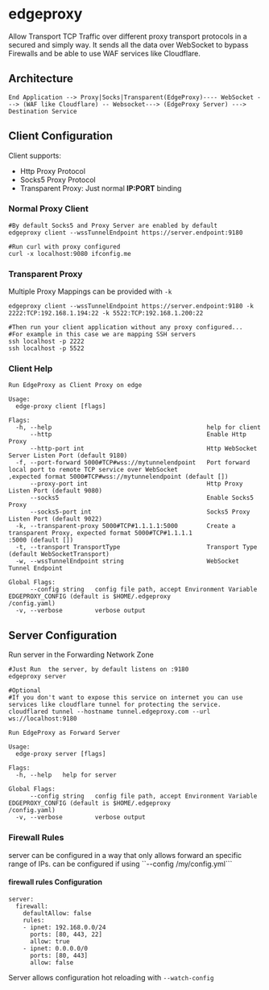 # edgeproxy
Allow Transport TCP Traffic over different proxy transport protocols in a secured and simply way.
It sends all the data over WebSocket to bypass Firewalls and be able to use WAF services like Cloudflare.

## Architecture
```
End Application --> Proxy|Socks|Transparent(EdgeProxy)---- WebSocket ---> (WAF like Cloudflare) -- Websocket---> (EdgeProxy Server) ---> Destination Service
```


## Client Configuration
Client supports:
- Http Proxy Protocol
- Socks5 Proxy Protocol
- Transparent Proxy: Just normal **IP:PORT** binding

### Normal Proxy Client
```
#By default Socks5 and Proxy Server are enabled by default
edgeproxy client --wssTunnelEndpoint https://server.endpoint:9180

#Run curl with proxy configured
curl -x localhost:9080 ifconfig.me
```

### Transparent Proxy
Multiple Proxy Mappings can be provided with `-k`
```
edgeproxy client --wssTunnelEndpoint https://server.endpoint:9180 -k 2222:TCP:192.168.1.194:22 -k 5522:TCP:192.168.1.200:22

#Then run your client application without any proxy configured...
#For example in this case we are mapping SSH servers
ssh localhost -p 2222
ssh localhost -p 5522
```
### Client Help
```
Run EdgeProxy as Client Proxy on edge

Usage:
  edge-proxy client [flags]

Flags:
  -h, --help                                           help for client
      --http                                           Enable Http Proxy
      --http-port int                                  Http WebSocket Server Listen Port (default 9180)
  -f, --port-forward 5000#TCP#wss://mytunnelendpoint   Port forward local port to remote TCP service over WebSocket
,expected format 5000#TCP#wss://mytunnelendpoint (default [])
      --proxy-port int                                 Http Proxy Listen Port (default 9080)
      --socks5                                         Enable Socks5 Proxy
      --socks5-port int                                Socks5 Proxy Listen Port (default 9022)
  -k, --transparent-proxy 5000#TCP#1.1.1.1:5000        Create a transparent Proxy, expected format 5000#TCP#1.1.1.1
:5000 (default [])
  -t, --transport TransportType                        Transport Type (default WebSocketTransport)
  -w, --wssTunnelEndpoint string                       WebSocket Tunnel Endpoint

Global Flags:
      --config string   config file path, accept Environment Variable EDGEPROXY_CONFIG (default is $HOME/.edgeproxy
/config.yaml)
  -v, --verbose         verbose output
```

## Server Configuration
Run server in  the Forwarding Network Zone
```
#Just Run  the server, by default listens on :9180
edgeproxy server

#Optional
#If you don't want to expose this service on internet you can use services like cloudflare tunnel for protecting the service.
cloudflared tunnel --hostname tunnel.edgeproxy.com --url ws://localhost:9180
```

```
Run EdgeProxy as Forward Server

Usage:
  edge-proxy server [flags]

Flags:
  -h, --help   help for server

Global Flags:
      --config string   config file path, accept Environment Variable EDGEPROXY_CONFIG (default is $HOME/.edgeproxy
/config.yaml)
  -v, --verbose         verbose output
```

### Firewall Rules
server can be configured in a way that only allows forward an specific range of IPs.
can be configured if using ``--config /my/config.yml```

#### firewall rules Configuration
```
server:
  firewall:
    defaultAllow: false
    rules:
    - ipnet: 192.168.0.0/24
      ports: [80, 443, 22]
      allow: true
    - ipnet: 0.0.0.0/0
      ports: [80, 443]
      allow: false
```
Server allows configuration hot reloading with ```--watch-config```




